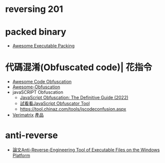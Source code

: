 # reversing 201

# packed binary
- [Awesome Executable Packing](https://github.com/packing-box/awesome-executable-packing/blob/main/README.md)

# 代碼混淆(Obfuscated code)| 花指令
- [Awesome Code Obfuscation](https://github.com/theblackcat102/awesome-code-obfuscation)
- [Awesome-Obfuscation](https://github.com/MemoryView/Awesome-Obfuscation)
- javaSCRIPT Obfuscation
  - [JavaScript Obfuscation: The Definitive Guide (2022)]() 
  - [試看看JavaScript Obfuscator Tool](https://obfuscator.io/)
  - https://tool.chinaz.com/tools/jscodeconfusion.aspx
- [Verimatrix](https://www.verimatrix.com/)  [產品](https://www.verimatrix.com/solutions/application-shielding/code-obfuscation/?utm_term=javascript%20obfuscator&utm_campaign=Asia+-+Shielding+-+EN&utm_source=adwords&utm_medium=ppc&hsa_acc=5556708784&hsa_cam=9582165481&hsa_grp=111606949657&hsa_ad=501089939665&hsa_src=g&hsa_tgt=kwd-314137132741&hsa_kw=javascript%20obfuscator&hsa_mt=e&hsa_net=adwords&hsa_ver=3&gclid=Cj0KCQjw94WZBhDtARIsAKxWG-8gGvBd662nxXqaShWKeymYgX-ierpZdKpmxcGFV6XzFqvnjhn50yIaAgZ7EALw_wcB)
# anti-reverse
- [論文Anti-Reverse-Engineering Tool of Executable Files on the Windows Platform](https://ieeexplore.ieee.org/document/8005909)
